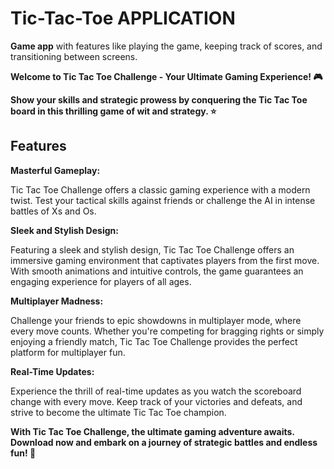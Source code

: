 # Tic-Tac-Toe APPLICATION
**Game app** with features like playing the game, keeping track of scores, and transitioning between screens.

**Welcome to Tic Tac Toe Challenge - Your Ultimate Gaming Experience! 🎮**

**Show your skills and strategic prowess by conquering the Tic Tac Toe board in this thrilling game of wit and strategy. ⭐️**

## Features
**Masterful Gameplay:**

Tic Tac Toe Challenge offers a classic gaming experience with a modern twist. Test your tactical skills against friends or challenge the AI in intense battles of Xs and Os.

**Sleek and Stylish Design:**

Featuring a sleek and stylish design, Tic Tac Toe Challenge offers an immersive gaming environment that captivates players from the first move. With smooth animations and intuitive controls, the game guarantees an engaging experience for players of all ages.

**Multiplayer Madness:**

Challenge your friends to epic showdowns in multiplayer mode, where every move counts. Whether you're competing for bragging rights or simply enjoying a friendly match, Tic Tac Toe Challenge provides the perfect platform for multiplayer fun.

**Real-Time Updates:**

Experience the thrill of real-time updates as you watch the scoreboard change with every move. Keep track of your victories and defeats, and strive to become the ultimate Tic Tac Toe champion.

**With Tic Tac Toe Challenge, the ultimate gaming adventure awaits. Download now and embark on a journey of strategic battles and endless fun! 🚀**

